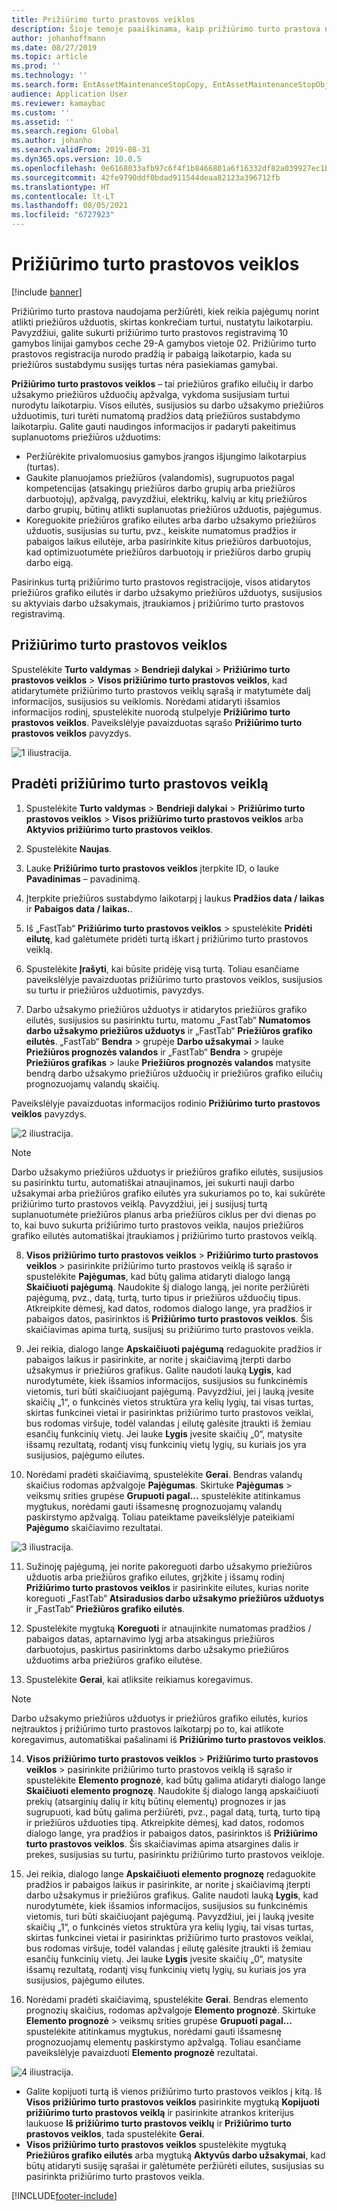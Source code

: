 ```yaml
---
title: Prižiūrimo turto prastovos veiklos
description: Šioje temoje paaiškinama, kaip prižiūrimo turto prastova naudojama peržiūrėti, kiek reikia pajėgumų norint atlikti priežiūros užduotis, skirtas konkrečiam turtui, nustatytu laikotarpiu.
author: johanhoffmann
ms.date: 08/27/2019
ms.topic: article
ms.prod: ''
ms.technology: ''
ms.search.form: EntAssetMaintenanceStopCopy, EntAssetMaintenanceStopObject, EntAssetObjectProductionStop, EntAssetProductionStopType, EntAssetMaintenanceStop
audience: Application User
ms.reviewer: kamaybac
ms.custom: ''
ms.assetid: ''
ms.search.region: Global
ms.author: johanho
ms.search.validFrom: 2019-08-31
ms.dyn365.ops.version: 10.0.5
ms.openlocfilehash: 0e6168033afb97c6f4f1b8466801a6f16332df82a039927ec1b45e03aa3694b8
ms.sourcegitcommit: 42fe9790ddf0bdad911544deaa82123a396712fb
ms.translationtype: HT
ms.contentlocale: lt-LT
ms.lasthandoff: 08/05/2021
ms.locfileid: "6727923"
---
```

# <a name="maintenance-downtime-activities"></a>Prižiūrimo turto prastovos veiklos

[!include [banner](../../includes/banner.md)]

Prižiūrimo turto prastova naudojama peržiūrėti, kiek reikia pajėgumų norint atlikti priežiūros užduotis, skirtas konkrečiam turtui, nustatytu laikotarpiu. Pavyzdžiui, galite sukurti prižiūrimo turto prastovos registravimą 10 gamybos linijai gamybos ceche 29-A gamybos vietoje 02. Prižiūrimo turto prastovos registracija nurodo pradžią ir pabaigą laikotarpio, kada su priežiūros sustabdymu susijęs turtas nėra pasiekiamas gamybai.

**Prižiūrimo turto prastovos veiklos** – tai priežiūros grafiko eilučių ir darbo užsakymo priežiūros užduočių apžvalga, vykdoma susijusiam turtui nurodytu laikotarpiu. Visos eilutės, susijusios su darbo užsakymo priežiūros užduotimis, turi turėti numatomą pradžios datą priežiūros sustabdymo laikotarpiu. Galite gauti naudingos informacijos ir padaryti pakeitimus suplanuotoms priežiūros užduotims:

- Peržiūrėkite privalomuosius gamybos įrangos išjungimo laikotarpius (turtas).  
- Gaukite planuojamos priežiūros (valandomis), sugrupuotos pagal kompetencijas (atsakingų priežiūros darbo grupių arba priežiūros darbuotojų), apžvalgą, pavyzdžiui, elektrikų, kalvių ar kitų priežiūros darbo grupių, būtinų atlikti suplanuotas priežiūros užduotis, pajėgumus.  
- Koreguokite priežiūros grafiko eilutes arba darbo užsakymo priežiūros užduotis, susijusias su turtu, pvz., keiskite numatomus pradžios ir pabaigos laikus eilutėje, arba pasirinkite kitus priežiūros darbuotojus, kad optimizuotumėte priežiūros darbuotojų ir priežiūros darbo grupių darbo eigą.

Pasirinkus turtą prižiūrimo turto prastovos registracijoje, visos atidarytos priežiūros grafiko eilutės ir darbo užsakymo priežiūros užduotys, susijusios su aktyviais darbo užsakymais, įtraukiamos į prižiūrimo turto prastovos registravimą.

## <a name="maintenance-downtime-activities"></a>Prižiūrimo turto prastovos veiklos

Spustelėkite **Turto valdymas** > **Bendrieji dalykai** > **Prižiūrimo turto prastovos veiklos** > **Visos prižiūrimo turto prastovos veiklos**, kad atidarytumėte prižiūrimo turto prastovos veiklų sąrašą ir matytumėte dalį informacijos, susijusios su veiklomis. Norėdami atidaryti išsamios informacijos rodinį, spustelėkite nuorodą stulpelyje **Prižiūrimo turto prastovos veiklos**. Paveikslėlyje pavaizduotas sąrašo **Prižiūrimo turto prastovos veiklos** pavyzdys.

![1 iliustracija.](media/19-preventive-maintenance.png)


## <a name="create-a-maintenance-downtime-activity"></a>Pradėti prižiūrimo turto prastovos veiklą

1. Spustelėkite **Turto valdymas** > **Bendrieji dalykai** > **Prižiūrimo turto prastovos veiklos** > **Visos prižiūrimo turto prastovos veiklos** arba **Aktyvios prižiūrimo turto prastovos veiklos**.

2. Spustelėkite **Naujas**.

3. Lauke **Prižiūrimo turto prastovos veiklos** įterpkite ID, o lauke **Pavadinimas** – pavadinimą.

4. Įterpkite priežiūros sustabdymo laikotarpį į laukus **Pradžios data / laikas** ir **Pabaigos data / laikas.**.

5. Iš „FastTab“ **Prižiūrimo turto prastovos veiklos** > spustelėkite **Pridėti eilutę**, kad galėtumėte pridėti turtą iškart į prižiūrimo turto prastovos veiklą.

6. Spustelėkite **Įrašyti**, kai būsite pridėję visą turtą. Toliau esančiame paveikslėlyje pavaizduotas prižiūrimo turto prastovos veiklos, susijusios su turtu ir priežiūros užduotimis, pavyzdys.

7. Darbo užsakymo priežiūros užduotys ir atidarytos priežiūros grafiko eilutės, susijusios su pasirinktu turtu, matomu „FastTab“ **Numatomos darbo užsakymo priežiūros užduotys** ir „FastTab“ **Priežiūros grafiko eilutės**. „FastTab“ **Bendra** > grupėje **Darbo užsakymai** > lauke **Priežiūros prognozės valandos** ir „FastTab“ **Bendra** > grupėje **Priežiūros grafikas** > lauke **Priežiūros prognozės valandos** matysite bendrą darbo užsakymo priežiūros užduočių ir priežiūros grafiko eilučių prognozuojamų valandų skaičių.

Paveikslėlyje pavaizduotas informacijos rodinio **Prižiūrimo turto prastovos veiklos** pavyzdys.

![2 iliustracija.](media/20-preventive-maintenance.png)

>[!NOTE]
>Darbo užsakymo priežiūros užduotys ir priežiūros grafiko eilutės, susijusios su pasirinktu turtu, automatiškai atnaujinamos, jei sukurti nauji darbo užsakymai arba priežiūros grafiko eilutės yra sukuriamos po to, kai sukūrėte prižiūrimo turto prastovos veiklą. Pavyzdžiui, jei į susijusį turtą suplanuotumėte priežiūros planus arba priežiūros ciklus per dvi dienas po to, kai buvo sukurta prižiūrimo turto prastovos veikla, naujos priežiūros grafiko eilutės automatiškai įtraukiamos į prižiūrimo turto prastovos veiklą.

8. **Visos prižiūrimo turto prastovos veiklos** > **Prižiūrimo turto prastovos veiklos** > pasirinkite prižiūrimo turto prastovos veiklą iš sąrašo ir spustelėkite **Pajėgumas**, kad būtų galima atidaryti dialogo langą **Skaičiuoti pajėgumą**. Naudokite šį dialogo langą, jei norite peržiūrėti pajėgumą, pvz., datą, turtą, turto tipus ir priežiūros užduočių tipus. Atkreipkite dėmesį, kad datos, rodomos dialogo lange, yra pradžios ir pabaigos datos, pasirinktos iš **Prižiūrimo turto prastovos veiklos**. Šis skaičiavimas apima turtą, susijusį su prižiūrimo turto prastovos veikla.

9. Jei reikia, dialogo lange **Apskaičiuoti pajėgumą** redaguokite pradžios ir pabaigos laikus ir pasirinkite, ar norite į skaičiavimą įterpti darbo užsakymus ir priežiūros grafikus. Galite naudoti lauką **Lygis**, kad nurodytumėte, kiek išsamios informacijos, susijusios su funkcinėmis vietomis, turi būti skaičiuojant pajėgumą. Pavyzdžiui, jei į lauką įvesite skaičių „1“, o funkcinės vietos struktūra yra kelių lygių, tai visas turtas, skirtas funkcinei vietai ir pasirinktas prižiūrimo turto prastovos veiklai, bus rodomas viršuje, todėl valandas į eilutę galėsite įtraukti iš žemiau esančių funkcinių vietų. Jei lauke **Lygis** įvesite skaičių „0“, matysite išsamų rezultatą, rodantį visų funkcinių vietų lygių, su kuriais jos yra susijusios, pajėgumo eilutes.

10. Norėdami pradėti skaičiavimą, spustelėkite **Gerai**. Bendras valandų skaičius rodomas apžvalgoje **Pajėgumas**. Skirtuke **Pajėgumas** > veiksmų srities grupėse **Grupuoti pagal...** spustelėkite atitinkamus mygtukus, norėdami gauti išsamesnę prognozuojamų valandų paskirstymo apžvalgą. Toliau pateiktame paveikslėlyje pateikiami **Pajėgumo** skaičiavimo rezultatai.

![3 iliustracija.](media/21-preventive-maintenance.png)

11. Sužinoję pajėgumą, jei norite pakoreguoti darbo užsakymo priežiūros užduotis arba priežiūros grafiko eilutes, grįžkite į išsamų rodinį **Prižiūrimo turto prastovos veiklos** ir pasirinkite eilutes, kurias norite koreguoti „FastTab“ **Atsiradusios darbo užsakymo priežiūros užduotys** ir „FastTab“ **Priežiūros grafiko eilutės**.

12. Spustelėkite mygtuką **Koreguoti** ir atnaujinkite numatomas pradžios / pabaigos datas, aptarnavimo lygį arba atsakingus priežiūros darbuotojus, paskirtus pasirinktoms darbo užsakymo priežiūros užduotims arba priežiūros grafiko eilutėse.

13. Spustelėkite **Gerai**, kai atliksite reikiamus koregavimus. 

>[!NOTE]
>Darbo užsakymo priežiūros užduotys ir priežiūros grafiko eilutės, kurios neįtrauktos į prižiūrimo turto prastovos laikotarpį po to, kai atlikote koregavimus, automatiškai pašalinami iš **Prižiūrimo turto prastovos veiklos**.

14. **Visos prižiūrimo turto prastovos veiklos** > **Prižiūrimo turto prastovos veiklos** > pasirinkite prižiūrimo turto prastovos veiklą iš sąrašo ir spustelėkite **Elemento prognozė**, kad būtų galima atidaryti dialogo lange **Skaičiuoti elemento prognozę**. Naudokite šį dialogo langą apskaičiuoti prekių (atsarginių dalių ir kitų būtinų elementų) prognozes ir jas sugrupuoti, kad būtų galima peržiūrėti, pvz., pagal datą, turtą, turto tipą ir priežiūros užduoties tipą. Atkreipkite dėmesį, kad datos, rodomos dialogo lange, yra pradžios ir pabaigos datos, pasirinktos iš **Prižiūrimo turto prastovos veiklos**. Šis skaičiavimas apima atsargines dalis ir prekes, susijusias su turtu, pasirinktu prižiūrimo turto prastovos veikloje.

15. Jei reikia, dialogo lange **Apskaičiuoti elemento prognozę** redaguokite pradžios ir pabaigos laikus ir pasirinkite, ar norite į skaičiavimą įterpti darbo užsakymus ir priežiūros grafikus. Galite naudoti lauką **Lygis**, kad nurodytumėte, kiek išsamios informacijos, susijusios su funkcinėmis vietomis, turi būti skaičiuojant pajėgumą. Pavyzdžiui, jei į lauką įvesite skaičių „1“, o funkcinės vietos struktūra yra kelių lygių, tai visas turtas, skirtas funkcinei vietai ir pasirinktas prižiūrimo turto prastovos veiklai, bus rodomas viršuje, todėl valandas į eilutę galėsite įtraukti iš žemiau esančių funkcinių vietų. Jei lauke **Lygis** įvesite skaičių „0“, matysite išsamų rezultatą, rodantį visų funkcinių vietų lygių, su kuriais jos yra susijusios, pajėgumo eilutes.

16. Norėdami pradėti skaičiavimą, spustelėkite **Gerai**. Bendras elemento prognozių skaičius, rodomas apžvalgoje **Elemento prognozė**. Skirtuke **Elemento prognozė** > veiksmų srities grupėse **Grupuoti pagal...** spustelėkite atitinkamus mygtukus, norėdami gauti išsamesnę prognozuojamų elementų paskirstymo apžvalgą. Toliau esančiame paveikslėlyje pavaizduoti **Elemento prognozė** rezultatai.

![4 iliustracija.](media/22-preventive-maintenance.png)

- Galite kopijuoti turtą iš vienos prižiūrimo turto prastovos veiklos į kitą. Iš **Visos prižiūrimo turto prastovos veiklos** pasirinkite mygtuką **Kopijuoti prižiūrimo turto prastovos veiklą** ir pasirinkite atrankos kriterijus laukuose **Iš prižiūrimo turto prastovos veiklų** ir **Prižiūrimo turto prastovos veiklos**, tada spustelėkite **Gerai**.
- **Visos prižiūrimo turto prastovos veiklos** spustelėkite mygtuką **Priežiūros grafiko eilutės** arba mygtuką **Aktyvūs darbo užsakymai**, kad būtų atidaryti susiję sąrašai ir galėtumėte peržiūrėti eilutes, susijusias su pasirinkta prižiūrimo turto prastovos veikla.



[!INCLUDE[footer-include](../../../includes/footer-banner.md)]